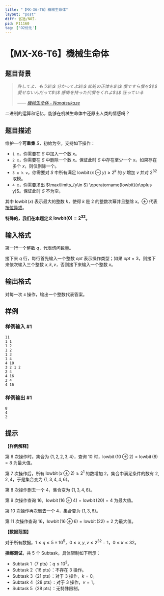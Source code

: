 ```yaml
---
title: "【MX-X6-T6】機械生命体"
layout: "post"
diff: 省选/NOI-
pid: P11160
tag: ['O2优化']
---
```

# 【MX-X6-T6】機械生命体
## 题目背景

> _許してよ、もう$\\$
分かってよ$\\$
此処の正体を$\\$
僕ですら僕を$\\$
愛せないんだって$\\$
感情を持った代償をくれよ$\\$
狂っている_
>
> _—— [機械生命体 - Nanatsukaze](https://music.163.com/#/song?id=2627128854)_

二进制的运算和记忆，能够在机械生命体中还原出人类的情感吗？
## 题目描述

维护一个**可重集** $S$，初始为空。支持如下操作：

- `1 x`，你需要在 $S$ 中加入一个数 $x$。
- `2 x`，你需要在 $S$ 中删除一个数 $x$。保证此时 $S$ 中存在至少一个 $x$。如果存在多个 $x$，则仅删除一个。
- `3 x k v`，你需要对 $S$ 中所有满足 $\operatorname{lowbit}(x\oplus y)\geq 2^k$ 的 $y$ 增加 $v$ 并对 $2^{32}$ 取模。
- `4 x`，你需要求出 $\max\limits_{y\in S} \operatorname{lowbit}(x\oplus y)$。保证此时 $S$ 不为空。

其中 $\operatorname{lowbit}(x)$ 表示最大的整数 $k$，使得 $k$ 是 $2$ 的整数次幂并且整除 $x$。$\oplus$ 代表[按位异或](https://baike.baidu.com/item/%E5%BC%82%E6%88%96/10993677)。

**特殊的，我们在本题定义 $\boldsymbol{\textbf{lowbit}(0)=2^{32}}$。**
## 输入格式

第一行一个整数 $q$，代表询问数量。

接下来 $q$ 行，每行首先输入一个整数 $opt$ 表示操作类型；如果 $opt=3$，则接下来依次输入三个整数 $x,k,v$，否则接下来输入一个整数 $x$。
## 输出格式

对每一次 `4` 操作，输出一个整数代表答案。
## 样例

### 样例输入 #1
```
11
1 1
1 2
1 2
1 3
1 4
4 10
3 2 1 2
2 4
4 16
2 4
4 16
```
### 样例输出 #1
```
8
4
2
```
## 提示

**【样例解释】**

第 $6$ 次操作时，集合为 $\{1,2,2,3,4\}$，查询 $10$ 时，$\operatorname{lowbit}(10\oplus 2)=\operatorname{lowbit}(8)=8$ 为最大值。

第 $7$ 次操作后，所有 $\operatorname{lowbit}(x\oplus 2)\geq 2^1$ 的数增加 $2$，集合中满足条件的数有 $2,2,4$，于是集合变为 $\{1,3,4,4,6\}$。

第 $8$ 次操作删去一个 $4$，集合变为 $\{1,3,4,6\}$。

第 $9$ 次操作查询 $16$，$\operatorname{lowbit}(16\oplus 4)=\operatorname{lowbit}(20)=4$ 为最大值。

第 $10$ 次操作再次删去一个 $4$，集合变为 $\{1,3,6\}$。

第 $11$ 次操作查询 $16$，$\operatorname{lowbit}(16\oplus 6)=\operatorname{lowbit}(22)=2$ 为最大值。

**【数据范围】**

对于所有数据，$1\leq q\leq 5\times 10^5$，$0\leq x,y,v\leq 2^{32}-1$，$0\leq k\leq 32$。

**捆绑测试**，共 5 个 Subtask，具体限制如下所示：

- Subtask 1（7 pts）：$q\leq 10^3$。
- Subtask 2（16 pts）：不存在 3 操作。
- Subtask 3（21 pts）：对于 3 操作，$k=0$。
- Subtask 4（28 pts）：对于 3 操作，$v=1$。
- Subtask 5（28 pts）：无特殊限制。
